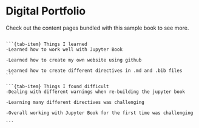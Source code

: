 # Digital Portfolio

Check out the content pages bundled with this sample book to see more.

```{tableofcontents}
```

````{tab-set}
```{tab-item} Things I learned
-Learned how to work well with Jupyter Book

-Learned how to create my own website using github

-Learned how to create different directives in .md and .bib files
```

```{tab-item} Things I found difficult
-Dealing with different warnings when re-building the jupyter book

-Learning many different directives was challenging

-Overall working with Jupyter Book for the first time was challenging

```
````